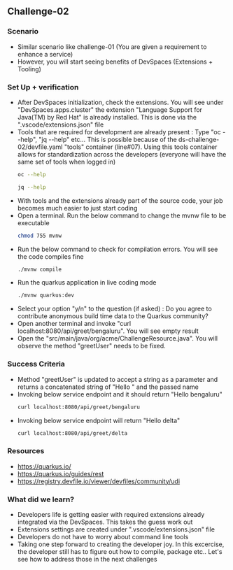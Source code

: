 ## Challenge-02

### Scenario
* Similar scenario like challenge-01 (You are given a requirement to enhance a service)
* However, you will start seeing benefits of DevSpaces (Extensions + Tooling)

### Set Up + verification
* After DevSpaces initialization, check the extensions. You will see under "DevSpaces.apps.cluster" the extension "Language Support for Java(TM) by Red Hat" is already installed. This is done via the ".vscode/extensions.json" file
* Tools that are required for development are already present : Type "oc --help", "jq --help" etc... This is possible because of the ds-challenge-02/devfile.yaml "tools" container (line#07). Using this tools container allows for standardization across the developers (everyone will have the same set of tools when logged in)
    ```bash
    oc --help
    ```
    ```bash
    jq --help
    ```
* With tools and the extensions already part of the source code, your job becomes much easier to just start coding
* Open a terminal. Run the below command to change the mvnw file to be executable
    ```bash
    chmod 755 mvnw
    ```
* Run the below command to check for compilation errors. You will see the code compiles fine
    ```bash
    ./mvnw compile
    ```
* Run the quarkus application in live coding mode
    ```bash
    ./mvnw quarkus:dev
    ```
* Select your option "y/n" to the question (if asked) : Do you agree to contribute anonymous build time data to the Quarkus community? 
* Open another terminal and invoke "curl localhost:8080/api/greet/bengaluru". You will see empty result
* Open the "src/main/java/org/acme/ChallengeResource.java". You will observe the method "greetUser" needs to be fixed.

### Success Criteria
* Method "greetUser" is updated to accept a string as a parameter and returns a concatenated string of "Hello " and the passed name
* Invoking below service endpoint and it should return "Hello bengaluru"
    ```bash
    curl localhost:8080/api/greet/bengaluru
    ```
* Invoking below service endpoint will return "Hello delta"
    ```bash
    curl localhost:8080/api/greet/delta
    ```

### Resources
* https://quarkus.io/
* https://quarkus.io/guides/rest
* https://registry.devfile.io/viewer/devfiles/community/udi

### What did we learn?
* Developers life is getting easier with required extensions already integrated via the DevSpaces. This takes the guess work out
* Extensions settings are created under ".vscode/extensions.json" file
* Developers do not have to worry about command line tools
* Taking one step forward to creating the developer joy. In this excercise, the developer still has to figure out how to compile, package etc.. Let's see how to address those in the next challenges


